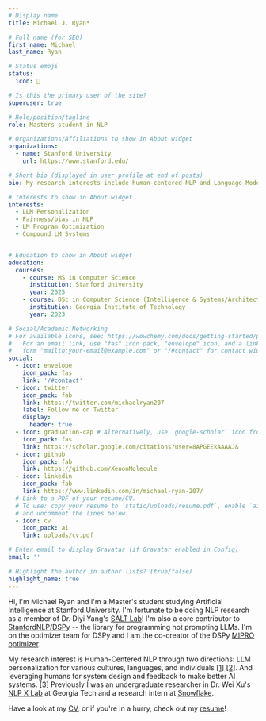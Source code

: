 ```yaml
---
# Display name
title: Michael J. Ryan*

# Full name (for SEO)
first_name: Michael
last_name: Ryan

# Status emoji
status:
  icon: 👾

# Is this the primary user of the site?
superuser: true

# Role/position/tagline
role: Masters student in NLP

# Organizations/Affiliations to show in About widget
organizations:
  - name: Stanford University
    url: https://www.stanford.edu/

# Short bio (displayed in user profile at end of posts)
bio: My research interests include human-centered NLP and Language Model Programming with DSPy

# Interests to show in About widget
interests:
  - LLM Personalization
  - Fairness/bias in NLP
  - LM Program Optimization
  - Compound LM Systems


# Education to show in About widget
education:
  courses:
    - course: MS in Computer Science
      institution: Stanford University
      year: 2025
    - course: BSc in Computer Science (Intelligence & Systems/Architecture)
      institution: Georgia Institute of Technology
      year: 2023

# Social/Academic Networking
# For available icons, see: https://wowchemy.com/docs/getting-started/page-builder/#icons
#   For an email link, use "fas" icon pack, "envelope" icon, and a link in the
#   form "mailto:your-email@example.com" or "/#contact" for contact widget.
social:
  - icon: envelope
    icon_pack: fas
    link: '/#contact'
  - icon: twitter
    icon_pack: fab
    link: https://twitter.com/michaelryan207
    label: Follow me on Twitter
    display:
      header: true
  - icon: graduation-cap # Alternatively, use `google-scholar` icon from `ai` icon pack
    icon_pack: fas
    link: https://scholar.google.com/citations?user=8APGEEkAAAAJ&
  - icon: github
    icon_pack: fab
    link: https://github.com/XenonMolecule
  - icon: linkedin
    icon_pack: fab
    link: https://www.linkedin.com/in/michael-ryan-207/
  # Link to a PDF of your resume/CV.
  # To use: copy your resume to `static/uploads/resume.pdf`, enable `ai` icons in `params.yaml`,
  # and uncomment the lines below.
  - icon: cv
    icon_pack: ai
    link: uploads/cv.pdf

# Enter email to display Gravatar (if Gravatar enabled in Config)
email: ''

# Highlight the author in author lists? (true/false)
highlight_name: true
---
```


Hi, I'm Michael Ryan and I'm a Master's student studying Artificial Intelligence at Stanford University.  I'm fortunate to be doing NLP research as a member of Dr. Diyi Yang's [SALT Lab](https://cs.stanford.edu/~diyiy/group.html)!  I'm also a core contributor to [StanfordNLP/DSPy](https://dspy.ai) -- the library for programming not prompting LLMs. I'm on the optimizer team for DSPy and I am the co-creator of the DSPy [MIPRO optimizer](https://dspy.ai/deep-dive/optimizers/miprov2).

My research interest is Human-Centered NLP through two directions: LLM personalization for various cultures, languages, and individuals [[1]](https://aclanthology.org/2024.acl-long.853.pdf) [[2]](https://aclanthology.org/2024.acl-long.862.pdf). And leveraging humans for system design and feedback to make better AI systems. [[3]](https://aclanthology.org/2024.emnlp-main.525/) Previously I was an undergraduate researcher in Dr. Wei Xu's [NLP X Lab](https://cocoxu.github.io/#advise) at Georgia Tech and a research intern at [Snowflake](https://www.snowflake.com/en/).

Have a look at my [CV](/uploads/cv.pdf), or if you're in a hurry, check out my [resume](/uploads/resume.pdf)!